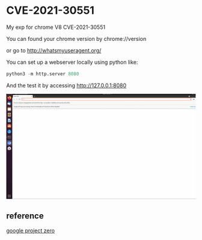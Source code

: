 # CVE-2021-30551

My exp for chrome V8 CVE-2021-30551

You can found your chrome version by chrome://version

or go to http://whatsmyuseragent.org/

You can set up a webserver locally using python like:

```py
python3 -m http.server 8080
```

And the test it by accessing http://127.0.0.1:8080

![](1.gif)

## reference

[google project zero](https://googleprojectzero.github.io/0days-in-the-wild/0day-RCAs/2021/CVE-2021-30551.html)
